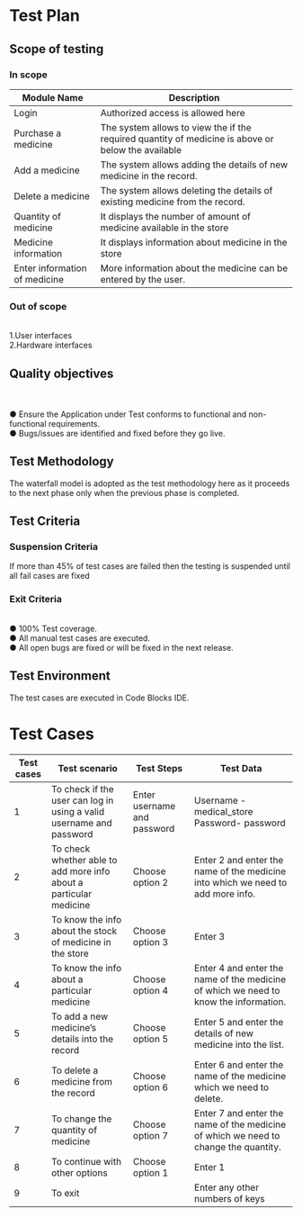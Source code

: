 # **Test Plan**
## **Scope of testing**
### **In scope**

|Module Name                                                          |	Description
|---------------------------------------------------------------------|-----------------------
|Login	                                                              |    Authorized access is allowed here                               
| Purchase a medicine                                                 |	The system allows to view the if the required quantity of medicine is above or below the available       |                                                                     | quantity of medicine in the store and calculates the cost of medicine required.
| Add a medicine	                                              | The system allows adding the details of new medicine in the record.
| Delete a medicine	                                              |  The system allows deleting the details of existing medicine from the record.
|Quantity of medicine                                                 |	It displays the number of amount of medicine available in the store
|Medicine information	                                              | It displays information about medicine in the store
|Enter information of medicine                                        |	More information about the medicine can be entered by the user.


### **Out of scope**
</br>1.User interfaces
</br>2.Hardware interfaces
## **Quality objectives**
</br></br>●	Ensure the Application under Test conforms to functional and non-functional requirements.
</br>●	Bugs/issues are identified and fixed before they go live.
## **Test Methodology**
 The waterfall model is adopted as the test methodology here as it proceeds to the next phase only when the previous phase is completed.
## **Test Criteria**
### **Suspension Criteria**
 If more than 45% of test cases are failed then the testing is suspended until all fail cases are fixed
### **Exit Criteria**
</br>●	100% Test coverage.
</br>●	All manual test cases are executed.
</br>●	All open bugs are fixed or will be fixed in the next release.
## **Test Environment**
The test cases are executed in Code Blocks IDE.


# **Test Cases**
   
|Test cases|Test scenario	                                                      |Test Steps	             |Test Data   
|----------|--------------------------------------------------------------------------|------------------------------|---------------------------------------------------
| 1|	To check if the user can log in using a valid username and password |	Enter username and password  |	Username - medical_store   </br>Password- password
|2 |	To check whether able to add more info about a particular medicine    |	Choose option 2	  |  Enter 2 and enter the name of the medicine into which we need to add more info.
|    3     |	To know the info about the stock of medicine in the store	      |  Choose option 3	     |   Enter 3
|4|	To know the info about a particular medicine	 |      Choose option 4	     |   Enter 4 and enter the name of the medicine of which we need to know the information.
|    5	|To add a new medicine’s details into the record	|   Choose option 5	|   Enter 5 and enter the details of new medicine into the list.
  |  6|	To delete a medicine from the record|	Choose option 6	|Enter 6 and enter the name of the medicine which we need to delete.|
  |  7 |	To change the quantity of medicine	|Choose option 7	|Enter 7 and enter the name of the medicine of which we need to change the quantity.|
  |  8|	To continue with other options	|Choose option 1	|Enter 1|
   | 9	|To exit 	||	Enter any other numbers of keys


